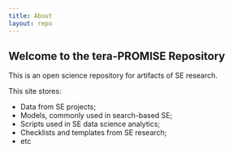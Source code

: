 ```yaml
---
title: About
layout: repo
---
```


## Welcome to the tera-PROMISE Repository

This is an open science repository for artifacts of SE research.

This site stores:

+ Data from SE projects;
+ Models, commonly used in search-based SE;
+ Scripts used in SE data science analytics;
+ Checklists and templates from SE research;
+ etc